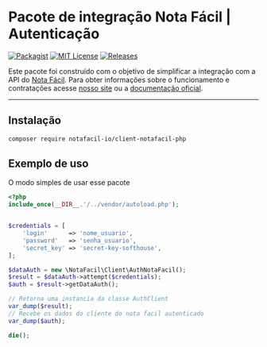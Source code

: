 # Pacote de integração Nota Fácil | Autenticação

[![Packagist](https://badgen.net/packagist/v/notafacil-io/client-notafacil-php)](https://packagist.org/packages/notafacil-io/client-notafacil-php)
[![MIT License](https://badgen.net/github/license/notafacil-io/client-notafacil-php)](https://opensource.org/licenses/MIT)
[![Releases](https://badgen.net/github/releases/notafacil-io/client-notafacil-php)](https://github.com/notafacil-io/client-notafacil-php/releases)

Este pacote foi construído com o objetivo de simplificar a integração com a API do [Nota Fácil](https://notafacil.io).
Para obter informações sobre o funcionamento e contratações acesse [nosso site](https://notafacil.io) ou a [documentação oficial](https://docs.notafacil.io/?version=latest).

---
Instalação
------------

```bash
composer require notafacil-io/client-notafacil-php
```

Exemplo de uso
-----

O modo simples de usar esse pacote

```php
<?php
include_once(__DIR__.'/../vendor/autoload.php');


$credentials = [
    'login'      => 'nome_usuario',
    'password'   => 'senha_usuario',
    'secret_key' => 'secret-key-softhouse',
];

$dataAuth = new \NotaFacil\Client\AuthNotaFacil();
$result = $dataAuth->attempt($credentials);
$auth = $result->getDataAuth();

// Retorna uma instancia da classe AuthClient
var_dump($result);
// Recebe os dados do cliente do nota facil autenticado
var_dump($auth);

die();
```
